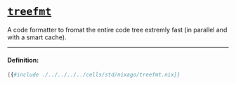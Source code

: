 # [`treefmt`][treefmt]

A code formatter to fromat the entire code tree extremly fast (in parallel and with a smart cache).

[treefmt]: https://github.com/numtide/treefmt

---

#### Definition:

```nix
{{#include ./../../../../cells/std/nixago/treefmt.nix}}
```
